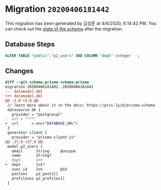 # Migration `20200406181442`

This migration has been generated by 김성훈 at 4/6/2020, 6:14:42 PM.
You can check out the [state of the schema](./schema.prisma) after the migration.

## Database Steps

```sql
ALTER TABLE "public"."p2_users" ADD COLUMN "dept" integer   ;
```

## Changes

```diff
diff --git schema.prisma schema.prisma
migration 20200406181402..20200406181442
--- datamodel.dml
+++ datamodel.dml
@@ -2,9 +2,9 @@
 // learn more about it in the docs: https://pris.ly/d/prisma-schema
 datasource db {
   provider = "postgresql"
-  url = "***"
+  url      = env("DATABASE_URL")
 }
 generator client {
   provider = "prisma-client-js"
@@ -27,9 +27,9 @@
 model p2_users {
   email      String     @unique
   name       String?
-  dept       Int
+  dept       Int?
   user_id    Int        @id
   postses    p2_posts[]
   profileses p2_profiles[]
 }
```


